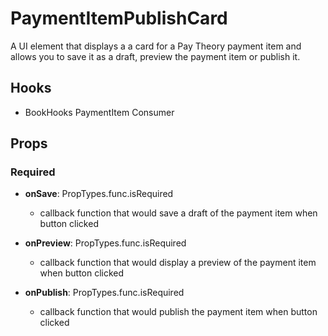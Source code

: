 # PaymentItemPublishCard

A UI element that displays a a card for a Pay Theory payment item and allows you to save it as a draft, preview the payment item or publish it.

## Hooks

-   BookHooks PaymentItem Consumer

## Props

### Required

-   **onSave**: PropTypes.func.isRequired

    -   callback function that would save a draft of the payment item when button clicked

-   **onPreview**: PropTypes.func.isRequired

    -   callback function that would display a preview of the payment item when button clicked

-   **onPublish**: PropTypes.func.isRequired

    -   callback function that would publish the payment item when button clicked

